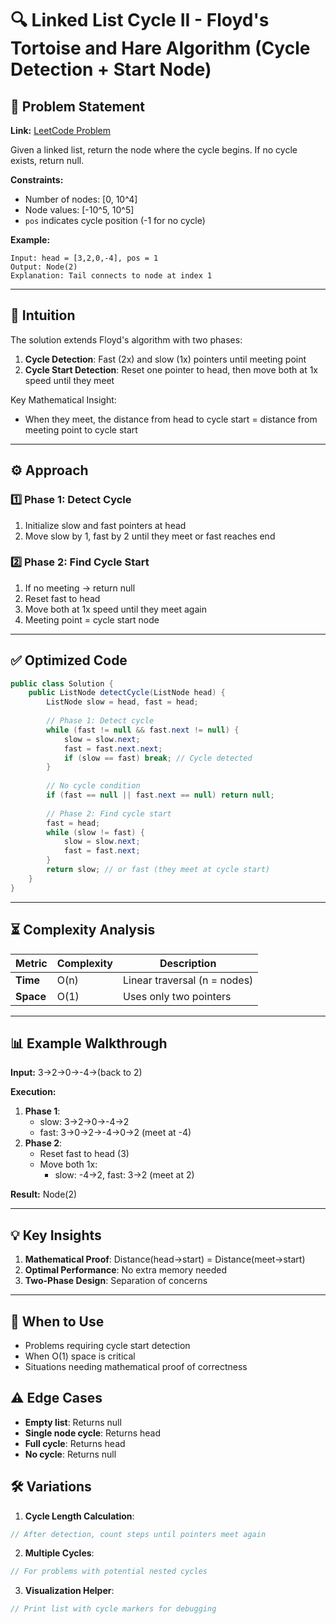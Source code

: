 # 🔍 Linked List Cycle II - Floyd's Tortoise and Hare Algorithm (Cycle Detection + Start Node)

## 📜 Problem Statement
**Link:** [LeetCode Problem](https://leetcode.com/problems/linked-list-cycle-ii/description/)

Given a linked list, return the node where the cycle begins. If no cycle exists, return null.

**Constraints:**
- Number of nodes: [0, 10^4]
- Node values: [-10^5, 10^5]
- `pos` indicates cycle position (-1 for no cycle)

**Example:**
```text
Input: head = [3,2,0,-4], pos = 1
Output: Node(2)
Explanation: Tail connects to node at index 1
```

---

## 🧠 Intuition
The solution extends Floyd's algorithm with two phases:
1. **Cycle Detection**: Fast (2x) and slow (1x) pointers until meeting point
2. **Cycle Start Detection**: Reset one pointer to head, then move both at 1x speed until they meet

Key Mathematical Insight:
- When they meet, the distance from head to cycle start = distance from meeting point to cycle start

---

## ⚙️ Approach
### **1️⃣ Phase 1: Detect Cycle**
1. Initialize slow and fast pointers at head
2. Move slow by 1, fast by 2 until they meet or fast reaches end

### **2️⃣ Phase 2: Find Cycle Start**
1. If no meeting → return null
2. Reset fast to head
3. Move both at 1x speed until they meet again
4. Meeting point = cycle start node

---

## ✅ Optimized Code
```java
public class Solution {
    public ListNode detectCycle(ListNode head) {
        ListNode slow = head, fast = head;
        
        // Phase 1: Detect cycle
        while (fast != null && fast.next != null) {
            slow = slow.next;
            fast = fast.next.next;
            if (slow == fast) break; // Cycle detected
        }
        
        // No cycle condition
        if (fast == null || fast.next == null) return null;
        
        // Phase 2: Find cycle start
        fast = head;
        while (slow != fast) {
            slow = slow.next;
            fast = fast.next;
        }
        return slow; // or fast (they meet at cycle start)
    }
}
```
---

## ⏳ Complexity Analysis
| Metric          | Complexity | Description |
|-----------------|------------|-------------|
| **Time**        | O(n)       | Linear traversal (n = nodes) |
| **Space**       | O(1)       | Uses only two pointers |

---

## 📊 Example Walkthrough
**Input:** 3→2→0→-4→(back to 2)

**Execution:**
1. **Phase 1**:
   - slow: 3→2→0→-4→2
   - fast: 3→0→2→-4→0→2 (meet at -4)
2. **Phase 2**:
   - Reset fast to head (3)
   - Move both 1x: 
     - slow: -4→2, fast: 3→2 (meet at 2)

**Result:** Node(2)

---

## 💡 Key Insights
1. **Mathematical Proof**: Distance(head→start) = Distance(meet→start)
2. **Optimal Performance**: No extra memory needed
3. **Two-Phase Design**: Separation of concerns

---

## 🚀 When to Use
- Problems requiring cycle start detection
- When O(1) space is critical
- Situations needing mathematical proof of correctness

## ⚠️ Edge Cases
- **Empty list**: Returns null
- **Single node cycle**: Returns head
- **Full cycle**: Returns head
- **No cycle**: Returns null

## 🛠 Variations
1. **Cycle Length Calculation**:
```java
// After detection, count steps until pointers meet again
```

2. **Multiple Cycles**:
```java
// For problems with potential nested cycles
```

3. **Visualization Helper**:
```java
// Print list with cycle markers for debugging
```